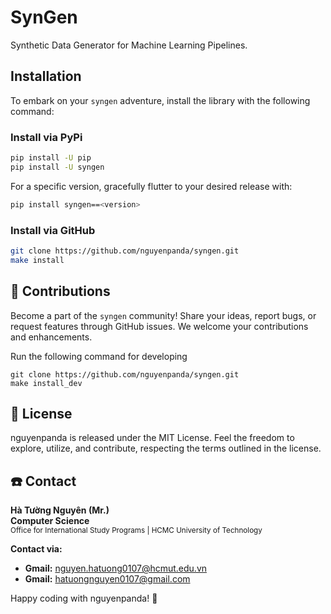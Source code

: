 # SynGen
Synthetic Data Generator for Machine Learning Pipelines.

## Installation

To embark on your `syngen` adventure, install the library with the following command:

### Install via PyPi
```bash
pip install -U pip
pip install -U syngen
```

For a specific version, gracefully flutter to your desired release with:

```bash
pip install syngen==<version>
```

### Install via GitHub
```bash
git clone https://github.com/nguyenpanda/syngen.git
make install
```

## 🤝 Contributions

Become a part of the `syngen` community! Share your ideas, report bugs, or request features through GitHub issues. We welcome
your contributions and enhancements.

Run the following command for developing
```
git clone https://github.com/nguyenpanda/syngen.git
make install_dev
```

## 🪪 License

nguyenpanda is released under the MIT License. Feel the freedom to explore, utilize, and contribute, respecting the terms outlined
in the license.

## ☎️ Contact

**Hà Tường Nguyên (Mr.)**  
**Computer Science**  
<small>Office for International Study Programs | HCMC University of Technology</small>

**Contact via:**

- **Gmail:** nguyen.hatuong0107@hcmut.edu.vn
- **Gmail:** hatuongnguyen0107@gmail.com

Happy coding with nguyenpanda! 🚀
